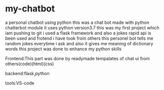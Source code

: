 # my-chatbot
 a personal chatbot using python
 this was a chat bot made with python chatterbot module
 it uses python version3.7
 this was my first project which iam pushing to git
i used a flask framework and also a jokes rapid api is been used and frotend i have took from others 
this personel bot tells me random jokes everytime i ask and also it gives me meaning of dictionary words
this project was done to enhance my python skills

Frontend:This part was done by readymade tempalates of chat ui from others(code)(html)(css)



backend:flask,python

tools:VS-code
